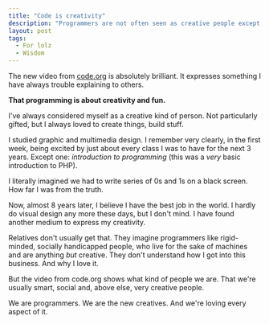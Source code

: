 ```yaml
---
title: "Code is creativity"
description: "Programmers are not often seen as creative people except by other programmers."
layout: post
tags:
  - For lolz
  - Wisdom
---
```


The new video from [code.org](http://www.code.org) is absolutely brilliant. It expresses something I have always trouble explaining to others.

**That programming is about creativity and fun.**

I've always considered myself as a creative kind of person. Not particularly gifted, but I always loved to create things, build stuff. 

I studied graphic and multimedia design. I remember very clearly, in the first week, being excited by just about every class I was to have for the next 3 years. Except one: *introduction to programming* (this was a *very* basic introduction to PHP). 

I literally imagined we had to write series of 0s and 1s on a black screen. How far I was from the truth. 

Now, almost 8 years later, I believe I have the best job in the world. I hardly do visual design any more these days, but I don't mind. I have found another medium to express my creativity. 

Relatives don't usually get that. They imagine programmers like rigid-minded, socially handicapped people, who live for the sake of machines and are anything *but* creative. They don't understand how I got into this business. And why I love it.

But the video from code.org shows what kind of people we are. That we're usually smart, social and, above else, very creative people. 

We are programmers. We are the new creatives. And we're loving every aspect of it.